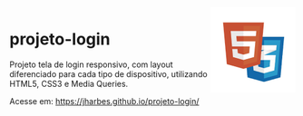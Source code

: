 <img src="kisspng-web-development-html5-video-css3-software-developm-frontend-web-development-5b1a5b0679f497.2735953915284538944995.png" align="right" width="150">

# projeto-login

Projeto tela de login responsivo, com layout diferenciado para cada tipo de dispositivo, utilizando HTML5, CSS3 e Media Queries.

Acesse em: https://jharbes.github.io/projeto-login/
